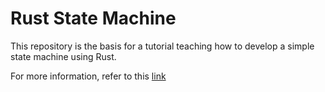 # Rust State Machine

This repository is the basis for a tutorial teaching how to develop a simple state machine using Rust.

For more information, refer to this [link](https://github.com/shawntabrizi/rust-state-machine/blob/master/README.md)